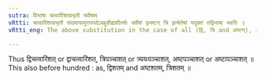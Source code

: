 ```yaml
---
sutra: विभाषा चत्वारिंशत्प्रभृतौ सर्वेषाम्
vRtti: चत्वारिंशत्प्रभृतौ संख्यायामुत्तरपदेऽबहुव्रीह्यशीत्योः सर्वेषां द्व्यष्टन् त्रि इत्येतेषां यदुक्तं तद्विभाषा भवति ॥
vRtti_eng: The above substitution in the case of all (द्वि, त्रि and अष्टन्), is optional, when the word चत्वारिंशत् and the numerals which follow it are the second member.

---
```

Thus द्विचत्वारिंशत् or द्वाचत्वारिंशत्, त्रिपञ्चाशत् or त्र्ययःपञ्चाशत्, अष्टपञ्चाशत् or अष्टापञ्चाशत् ॥ This also before hundred : as, द्विशतम् and अष्टशतम्, त्रिशतम् ॥